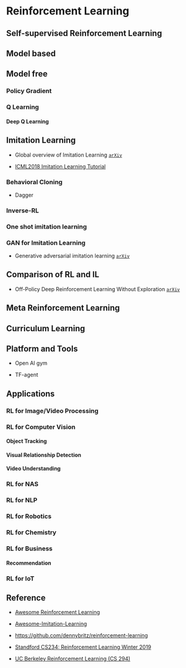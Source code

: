 # Reinforcement Learning

## Self-supervised Reinforcement Learning

## Model based 

## Model free

### Policy Gradient

### Q Learning

#### Deep Q Learning

## Imitation Learning

* Global overview of Imitation Learning [`arXiv`](https://arxiv.org/abs/1801.06503)

* [ICML2018 Imitation Learning Tutorial](https://sites.google.com/view/icml2018-imitation-learning/)

### Behavioral Cloning

* Dagger

### Inverse-RL

### One shot imitation learning

### GAN for Imitation Learning

* Generative adversarial imitation learning [`arXiv`](https://arxiv.org/abs/1606.03476)

## Comparison of RL and IL

* Off-Policy Deep Reinforcement Learning Without Exploration [`arXiv`](https://arxiv.org/abs/1812.02900)

## Meta Reinforcement Learning

## Curriculum Learning

## Platform and Tools

* Open AI gym

* TF-agent


## Applications

### RL for Image/Video Processing

### RL for Computer Vision

#### Object Tracking

#### Visual Relationship Detection

#### Video Understanding

### RL for NAS

### RL for NLP

### RL for Robotics

### RL for Chemistry

### RL for Business

#### Recommendation

### RL for IoT



## Reference

* [Awesome Reinforcement Learning](https://github.com/aikorea/awesome-rl)

* [Awesome-Imitation-Learning](https://github.com/kristery/Awesome-Imitation-Learning)

* https://github.com/dennybritz/reinforcement-learning

* [Standford CS234: Reinforcement Learning Winter 2019](https://www.youtube.com/playlist?list=PLoROMvodv4rOSOPzutgyCTapiGlY2Nd8u)

* [UC Berkeley Reinforcement Learning (CS 294)](https://www.youtube.com/playlist?list=PLkkkPGkyjEBk3RB2USEC_ZbCw-8ZoR5AJ)
